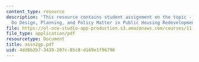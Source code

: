 ```yaml
---
content_type: resource
description: 'This resource contains student assignment on the topic - Case 1: How
  Do Design, Planning, and Policy Matter in Public Housing Redevelopment?'
file: https://ol-ocw-studio-app-production.s3.amazonaws.com/courses/11-201-gateway-planning-action-fall-2005/4dd8b2b73439207c85c8d169e1f96790_assn2gp.pdf
file_type: application/pdf
resourcetype: Document
title: assn2gp.pdf
uid: 4dd8b2b7-3439-207c-85c8-d169e1f96790
---
```

